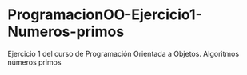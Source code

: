 # ProgramacionOO-Ejercicio1-Numeros-primos
Ejercicio 1 del curso de Programación Orientada a Objetos. Algoritmos números primos
